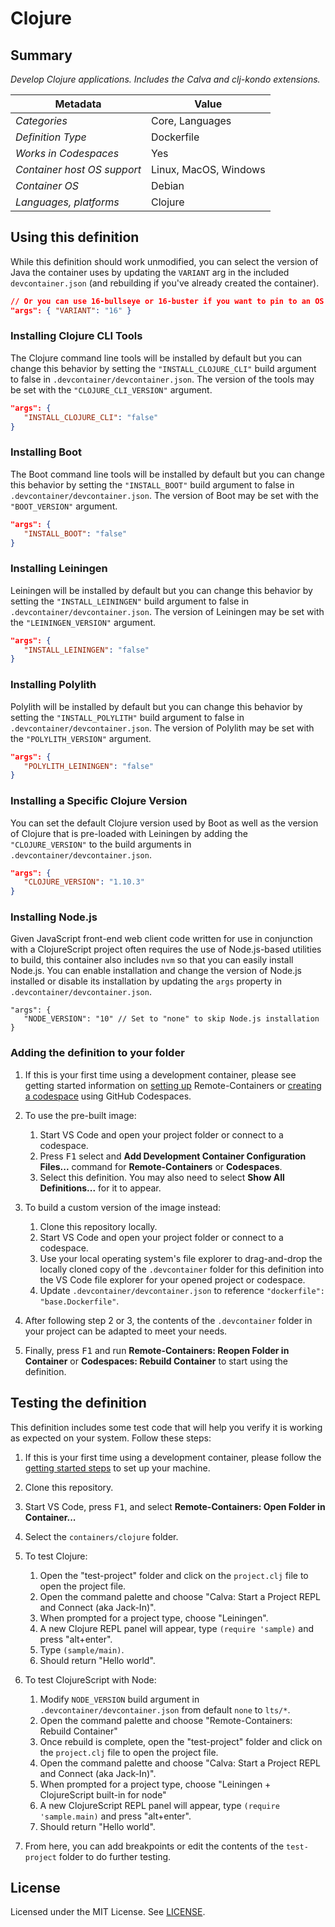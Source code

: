 # Clojure

## Summary

*Develop Clojure applications. Includes the Calva and clj-kondo extensions.*

| Metadata                    | Value                 |
|-----------------------------|-----------------------|
| *Categories*                | Core, Languages       |
| *Definition Type*           | Dockerfile            |
| *Works in Codespaces*       | Yes                   |
| *Container host OS support* | Linux, MacOS, Windows |
| *Container OS*              | Debian                |
| *Languages, platforms*      | Clojure               |

## Using this definition

While this definition should work unmodified, you can select the version of Java the container uses by updating the `VARIANT` arg in the included `devcontainer.json` (and rebuilding if you've already created the container).

```json
// Or you can use 16-bullseye or 16-buster if you want to pin to an OS version
"args": { "VARIANT": "16" }
```

### Installing Clojure CLI Tools

The Clojure command line tools will be installed by default but you can change this behavior by setting the `"INSTALL_CLOJURE_CLI"` build argument to false in
`.devcontainer/devcontainer.json`. The version of the tools may be set with the `"CLOJURE_CLI_VERSION"` argument.

```json
"args": {
   "INSTALL_CLOJURE_CLI": "false"
}
```

### Installing Boot

The Boot command line tools will be installed by default but you can change this behavior by setting the `"INSTALL_BOOT"` build argument to false in `.devcontainer/devcontainer.json`. The version of Boot may be set with the `"BOOT_VERSION"` argument.

```json
"args": {
   "INSTALL_BOOT": "false"
}
```

### Installing Leiningen

Leiningen will be installed by default but you can change this behavior by setting the `"INSTALL_LEININGEN"` build argument to false in `.devcontainer/devcontainer.json`. The version of Leiningen may be set with the `"LEININGEN_VERSION"` argument.

```json
"args": {
   "INSTALL_LEININGEN": "false"
}
```

### Installing Polylith

Polylith will be installed by default but you can change this behavior by setting the `"INSTALL_POLYLITH"` build argument to false in `.devcontainer/devcontainer.json`. The version of Polylith may be set with the `"POLYLITH_VERSION"` argument.

```json
"args": {
   "POLYLITH_LEININGEN": "false"
}
```

### Installing a Specific Clojure Version

You can set the default Clojure version used by Boot as well as the version of Clojure that is pre-loaded with Leiningen by adding the `"CLOJURE_VERSION"` to the build arguments in `.devcontainer/devcontainer.json`.

```json
"args": {
   "CLOJURE_VERSION": "1.10.3"
}
```

### Installing Node.js

Given JavaScript front-end web client code written for use in conjunction with a ClojureScript project often requires the use of Node.js-based utilities to build, this container also includes `nvm` so that you can easily install Node.js. You can enable installation and change the version of Node.js installed or disable its installation by updating the `args` property in `.devcontainer/devcontainer.json`.

```jsonc
"args": {
   "NODE_VERSION": "10" // Set to "none" to skip Node.js installation
}
```


### Adding the definition to your folder

1. If this is your first time using a development container, please see getting started information on [setting up](https://aka.ms/vscode-remote/containers/getting-started) Remote-Containers or [creating a codespace](https://aka.ms/ghcs-open-codespace) using GitHub Codespaces.

2. To use the pre-built image:
   1. Start VS Code and open your project folder or connect to a codespace.
   2. Press <kbd>F1</kbd> select and **Add Development Container Configuration Files...** command for **Remote-Containers** or **Codespaces**.
   4. Select this definition. You may also need to select **Show All Definitions...** for it to appear.

3. To build a custom version of the image instead:
   1. Clone this repository locally.
   2. Start VS Code and open your project folder or connect to a codespace.
   3. Use your local operating system's file explorer to drag-and-drop the locally cloned copy of the `.devcontainer` folder for this definition into the VS Code file explorer for your opened project or codespace.
   4. Update `.devcontainer/devcontainer.json` to reference `"dockerfile": "base.Dockerfile"`.

4. After following step 2 or 3, the contents of the `.devcontainer` folder in your project can be adapted to meet your needs.

5. Finally, press <kbd>F1</kbd> and run **Remote-Containers: Reopen Folder in Container** or **Codespaces: Rebuild Container** to start using the definition.

## Testing the definition

This definition includes some test code that will help you verify it is working as expected on your system. Follow these steps:

1. If this is your first time using a development container, please follow the [getting started steps](https://aka.ms/vscode-remote/containers/getting-started) to set up your machine.
2. Clone this repository.
3. Start VS Code, press <kbd>F1</kbd>, and select **Remote-Containers: Open Folder in Container...**
4. Select the `containers/clojure` folder.

5. To test Clojure:
   1. Open the "test-project" folder and click on the `project.clj` file to open the project file.
   2. Open the command palette and choose "Calva: Start a Project REPL and Connect (aka Jack-In)".
   3. When prompted for a project type, choose "Leiningen".
   4. A new Clojure REPL panel will appear, type `(require 'sample)` and press "alt+enter".
   5. Type `(sample/main)`. 
   6. Should return "Hello world".

6. To test ClojureScript with Node:
   1. Modify `NODE_VERSION` build argument in `.devcontainer/devcontainer.json` from default `none` to `lts/*`.
   2. Open the command palette and choose "Remote-Containers: Rebuild Container"
   3. Once rebuild is complete, open the "test-project" folder and click on the `project.clj` file to open the project file.
   4. Open the command palette and choose "Calva: Start a Project REPL and Connect (aka Jack-In)".
   5. When prompted for a project type, choose "Leiningen + ClojureScript built-in for node"
   6. A new ClojureScript REPL panel will appear, type `(require 'sample.main)` and press "alt+enter".
   7. Should return "Hello world".

7. From here, you can add breakpoints or edit the contents of the `test-project` folder to do further testing.

## License

Licensed under the MIT License. See [LICENSE](https://github.com/microsoft/vscode-dev-containers/blob/main/LICENSE).

